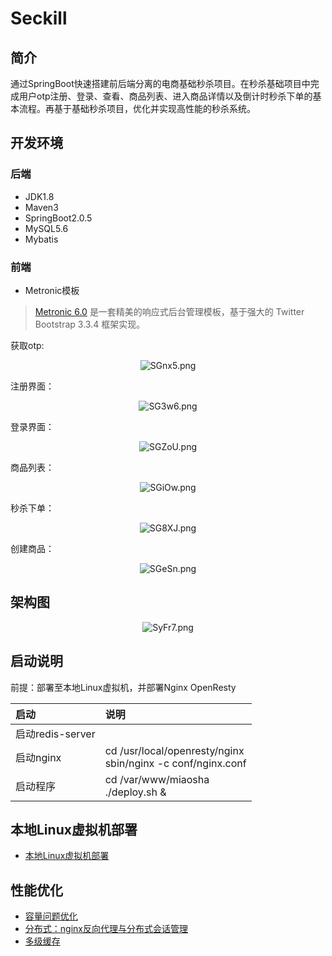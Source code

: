 # Seckill
## 简介

通过SpringBoot快速搭建前后端分离的电商基础秒杀项目。在秒杀基础项目中完成用户otp注册、登录、查看、商品列表、进入商品详情以及倒计时秒杀下单的基本流程。再基于基础秒杀项目，优化并实现高性能的秒杀系统。

## 开发环境

### 后端

- JDK1.8
- Maven3
- SpringBoot2.0.5
- MySQL5.6
- Mybatis

### 前端

- Metronic模板

> [Metronic 6.0](http://metronic.kp7.cn/) 是一套精美的响应式后台管理模板，基于强大的 Twitter Bootstrap 3.3.4 框架实现。

获取otp:

<center><img src="https://ss.im5i.com/2021/06/22/SGnx5.png" alt="SGnx5.png" border="0" /></center>

注册界面：

<center><img src="https://ss.im5i.com/2021/06/22/SG3w6.png" alt="SG3w6.png" border="0" /></center>

登录界面：

<center><img src="https://ss.im5i.com/2021/06/22/SGZoU.png" alt="SGZoU.png" border="0" /></center>

商品列表：

<center><img src="https://ss.im5i.com/2021/06/22/SGiOw.png" alt="SGiOw.png" border="0" /></center>

秒杀下单：

<center><img src="https://ss.im5i.com/2021/06/22/SG8XJ.png" alt="SG8XJ.png" border="0" /></center>

创建商品：

<center><img src="https://ss.im5i.com/2021/06/22/SGeSn.png" alt="SGeSn.png" border="0" /></center>

## 架构图

<center><img src="https://ss.im5i.com/2021/06/23/SyFr7.png" alt="SyFr7.png" border="0" /></center>

## 启动说明

前提：部署至本地Linux虚拟机，并部署Nginx OpenResty

| 启动             | 说明                                                         |
| :--------------- | :----------------------------------------------------------- |
| 启动redis-server |                                                              |
| 启动nginx        | cd /usr/local/openresty/nginx<br/>sbin/nginx -c conf/nginx.conf |
| 启动程序         | cd /var/www/miaosha<br/>./deploy.sh &                        |



## 本地Linux虚拟机部署

- [本地Linux虚拟机部署](md/本地Linux虚拟机部署.md)

## 性能优化

- [容量问题优化](md/容量问题优化.md)
- [分布式：nginx反向代理与分布式会话管理](md/分布式：nginx反向代理与分布式会话管理.md)
- [多级缓存](md/多级缓存.md)